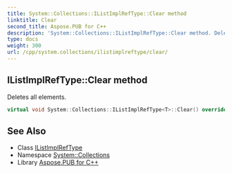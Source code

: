 ```yaml
---
title: System::Collections::IListImplRefType::Clear method
linktitle: Clear
second_title: Aspose.PUB for C++
description: 'System::Collections::IListImplRefType::Clear method. Deletes all elements in C++.'
type: docs
weight: 300
url: /cpp/system.collections/ilistimplreftype/clear/
---
```

## IListImplRefType::Clear method


Deletes all elements.

```cpp
virtual void System::Collections::IListImplRefType<T>::Clear() override
```

## See Also

* Class [IListImplRefType](../)
* Namespace [System::Collections](../../)
* Library [Aspose.PUB for C++](../../../)
